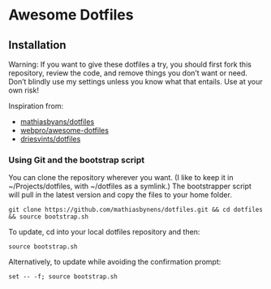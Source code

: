 # Awesome Dotfiles

## Installation
Warning: If you want to give these dotfiles a try, you should first fork this
repository, review the code, and remove things you don’t want or need. Don’t
blindly use my settings unless you know what that entails. Use at your own risk!

Inspiration from:
- [mathiasbyans/dotfiles](https://github.com/mathiasbynens/dotfiles)
- [webpro/awesome-dotfiles](https://github.com/webpro/awesome-dotfiles)
- [driesvints/dotfiles](https://github.com/driesvints/dotfiles)

### Using Git and the bootstrap script
You can clone the repository wherever you want. (I like to keep it in ~/Projects/dotfiles,
with ~/dotfiles as a symlink.) The bootstrapper script will pull in the latest
version and copy the files to your home folder.

```
git clone https://github.com/mathiasbynens/dotfiles.git && cd dotfiles && source bootstrap.sh
```

To update, cd into your local dotfiles repository and then:

```
source bootstrap.sh
```

Alternatively, to update while avoiding the confirmation prompt:

```
set -- -f; source bootstrap.sh
```
